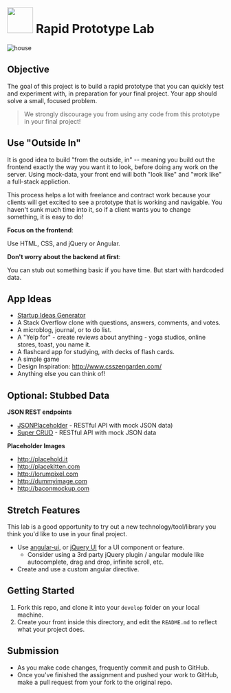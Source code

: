 # <img src="https://cloud.githubusercontent.com/assets/7833470/10899314/63829980-8188-11e5-8cdd-4ded5bcb6e36.png" height="60"> Rapid Prototype Lab

![house](https://cloud.githubusercontent.com/assets/7833470/12465814/e9ae781e-bf84-11e5-8de0-6a1d952e5fda.gif)

## Objective
The goal of this project is to build a rapid prototype that you can quickly test and experiment with, in preparation for your final project. Your app should solve a small, focused problem.

>  We strongly discourage you from using any code from this prototype in your final project!

## Use "Outside In"
It is good idea to build "from the outside, in" -- meaning you build out the frontend exactly the way you want it to look, before doing any work on the server. Using mock-data, your front end will both "look like" and "work like" a full-stack appliction.

This process helps a lot with freelance and contract work because your clients will get excited to see a prototype that is working and navigable. You haven't sunk much time into it, so if a client wants you to change something, it is easy to do!

**Focus on the frontend**:

Use HTML, CSS, and jQuery or Angular.

**Don't worry about the backend at first**:

You can stub out something basic if you have time. But start with hardcoded data.

## App Ideas

* <a href="http://josephrocca.com/startupideasgenerator" target="_blank">Startup Ideas Generator</a>
* A Stack Overflow clone with questions, answers, comments, and votes.
* A microblog, journal, or to do list.
* A "Yelp for" - create reviews about anything - yoga studios, online stores, toast, you name it.
* A flashcard app for studying, with decks of flash cards.
* A simple game
* Design Inspiration: http://www.csszengarden.com/
* Anything else you can think of!

## Optional: Stubbed Data

**JSON REST endpoints**

* [JSONPlaceholder](http://jsonplaceholder.typicode.com/) - RESTful API with mock JSON data)
* [Super CRUD](https://super-crud.herokuapp.com) - RESTful API with mock JSON data

**Placeholder Images**

* http://placehold.it
* http://placekitten.com
* http://lorumpixel.com
* http://dummyimage.com
* http://baconmockup.com


## Stretch Features
This lab is a good opportunity to try out a new technology/tool/library you think you'd like to use in your final project.

* Use [angular-ui](https://angular-ui.github.io), or [jQuery UI](http://jqueryui.com/) for a UI component or feature.
    * Consider using a 3rd party jQuery plugin / angular module like autocomplete, drag and drop, infinite scroll, etc.
* Create and use a custom angular directive.

## Getting Started

1. Fork this repo, and clone it into your `develop` folder on your local machine.
2. Create your front inside this directory, and edit the `README.md` to reflect what your project does.

## Submission

* As you make code changes, frequently commit and push to GitHub.
* Once you've finished the assignment and pushed your work to GitHub, make a pull request from your fork to the original repo.

